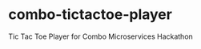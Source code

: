 combo-tictactoe-player
======================

Tic Tac Toe Player for Combo Microservices Hackathon
